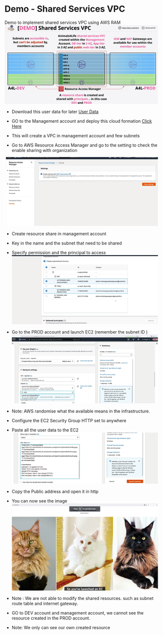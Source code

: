 # Demo - Shared Services VPC
Demo to implement shared services VPC using AWS RAM
![1 - PNG](https://github.com/yyhao0422/aws-project/blob/master/ADVANCED%20PERMISSIONS%20%26%20ACCOUNTS/5-Create%20Shared%20Services%20VPC/images/1.png)
- Download this user data for later [User Data](https://learn-cantrill-labs.s3.amazonaws.com/awscoursedemos/0040-aws-mixed-sharedORGVPC/userdata.txt)
- GO to the Management account and deploy this cloud formation [Click Here](https://console.aws.amazon.com/cloudformation/home?region=us-east-1#/stacks/create/review?templateURL=https://learn-cantrill-labs.s3.amazonaws.com/awscoursedemos/0040-aws-mixed-sharedORGVPC/A4LVPC.yaml&stackName=A4LVPC)
- This will create a VPC in management account and few subnets

- Go to AWS Resource Access Manager and go to the setting to check the enable sharing with organization

![2 - PNG](https://github.com/yyhao0422/aws-project/blob/master/ADVANCED%20PERMISSIONS%20%26%20ACCOUNTS/5-Create%20Shared%20Services%20VPC/images/2.png)
- Create resource share in management account

- Key in the name and the subnet that need to be shared

- Specify permission and the principal to access
![3 - PNG](https://github.com/yyhao0422/aws-project/blob/master/ADVANCED%20PERMISSIONS%20%26%20ACCOUNTS/5-Create%20Shared%20Services%20VPC/images/3.png)
- Go to the PROD account and launch EC2 (remember the subnet ID )
![4 - PNG](https://github.com/yyhao0422/aws-project/blob/master/ADVANCED%20PERMISSIONS%20%26%20ACCOUNTS/5-Create%20Shared%20Services%20VPC/images/4.png)
- Note: AWS randomise what the available means in the infrastructure.

- Configure the EC2 Security Group HTTP set to anywhere

- Paste all the user data to the EC2 
![5 - PNG](https://github.com/yyhao0422/aws-project/blob/master/ADVANCED%20PERMISSIONS%20%26%20ACCOUNTS/5-Create%20Shared%20Services%20VPC/images/5.png)
- Copy the Public address and open it in http

- You can now see the image
![6 - PNG](https://github.com/yyhao0422/aws-project/blob/master/ADVANCED%20PERMISSIONS%20%26%20ACCOUNTS/5-Create%20Shared%20Services%20VPC/images/6.png)
- Note : We are not able to modify the shared resources. such as subnet route table and internet gateway.

- GO to DEV account and management account, we cannot see the resource created in the PROD account.

- Note: We only can see our own created resource